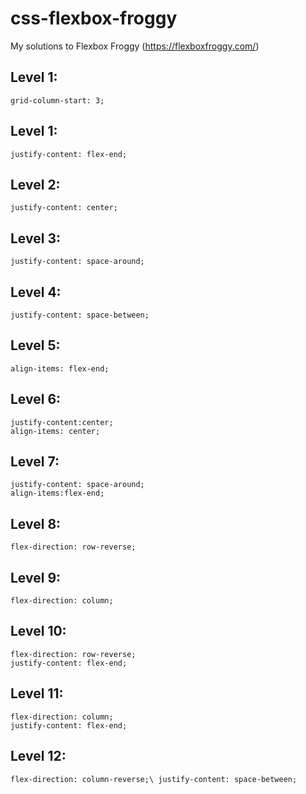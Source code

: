 # css-flexbox-froggy
My solutions to Flexbox Froggy (https://flexboxfroggy.com/)

## Level 1:
`grid-column-start: 3;`

## Level 1:
`justify-content: flex-end;`

## Level 2:
`justify-content: center;`

## Level 3:
`justify-content: space-around;`

## Level 4:
`justify-content: space-between;`

## Level 5:
`align-items: flex-end;`

## Level 6:
`justify-content:center;`\
`align-items: center;`

## Level 7:
`justify-content: space-around;`\
`align-items:flex-end;`

## Level 8:
`flex-direction: row-reverse;`

## Level 9:
`flex-direction: column;`

## Level 10:
`flex-direction: row-reverse;`\
`justify-content: flex-end;`

## Level 11:
`flex-direction: column;`\
`justify-content: flex-end;`

## Level 12:
`flex-direction: column-reverse;\
justify-content: space-between;`
